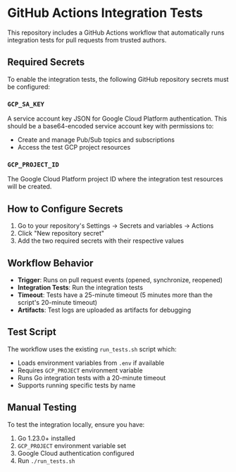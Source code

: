 # GitHub Actions Integration Tests

This repository includes a GitHub Actions workflow that automatically runs integration tests for pull requests from trusted authors.

## Required Secrets

To enable the integration tests, the following GitHub repository secrets must be configured:

### `GCP_SA_KEY`
A service account key JSON for Google Cloud Platform authentication. This should be a base64-encoded service account key with permissions to:
- Create and manage Pub/Sub topics and subscriptions
- Access the test GCP project resources

### `GCP_PROJECT_ID`
The Google Cloud Platform project ID where the integration test resources will be created.

## How to Configure Secrets

1. Go to your repository's Settings → Secrets and variables → Actions
2. Click "New repository secret"
3. Add the two required secrets with their respective values

## Workflow Behavior

- **Trigger**: Runs on pull request events (opened, synchronize, reopened)
- **Integration Tests**: Run the integration tests
- **Timeout**: Tests have a 25-minute timeout (5 minutes more than the script's 20-minute timeout)
- **Artifacts**: Test logs are uploaded as artifacts for debugging

## Test Script

The workflow uses the existing `run_tests.sh` script which:
- Loads environment variables from `.env` if available
- Requires `GCP_PROJECT` environment variable
- Runs Go integration tests with a 20-minute timeout
- Supports running specific tests by name

## Manual Testing

To test the integration locally, ensure you have:
1. Go 1.23.0+ installed
2. `GCP_PROJECT` environment variable set
3. Google Cloud authentication configured
4. Run `./run_tests.sh`
